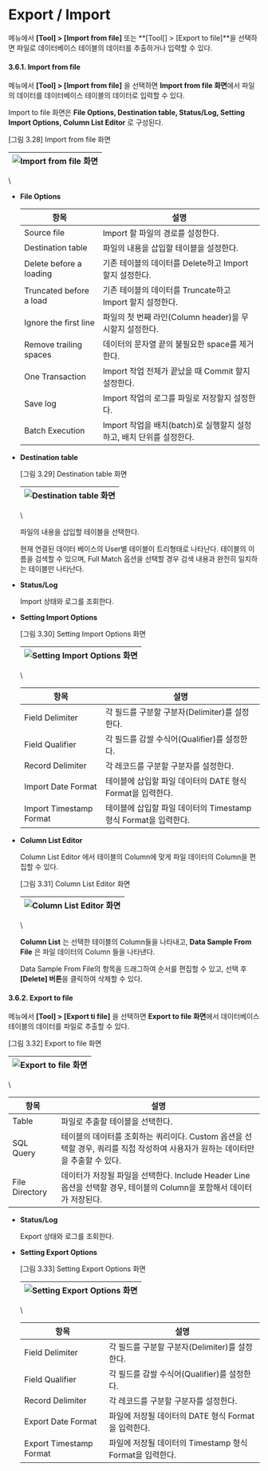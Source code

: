 # Export / Import

메뉴에서 **\[Tool] > \[Import from file]** 또는 **\[Tool\[] > \[Export to file]**을 선택하면 파일로 데이터베이스 테이블의 데이터를 추출하거나 입력할 수 있다.

#### 3.6.1. Import from file <a href="#d5e1899" id="d5e1899"></a>

메뉴에서 **\[Tool] > \[Import from file]** 을 선택하면 **Import from file 화면**에서 파일의 데이터를 데이터베이스 테이블의 데이터로 입력할 수 있다.

Import to file 화면은 **File Options, Destination table, Status/Log, Setting Import Options, Column List Editor** 로 구성된다.

\[그림 3.28] Import from file 화면

| ![Import from file 화면](https://technet.tmax.co.kr/upload/download/online/tibero/pver-20230906-000001/user-guide/resources/figure\_import\_from\_file.png) |
| --------------------------------------------------------------------------------------------------------------------------------------------------------- |

\


*   **File Options**

    | 항목                      | 설명                                            |
    | ----------------------- | --------------------------------------------- |
    | Source file             | Import 할 파일의 경로를 설정한다.                        |
    | Destination table       | 파일의 내용을 삽입할 테이블을 설정한다.                        |
    | Delete before a loading | 기존 테이블의 데이터를 Delete하고 Import 할지 설정한다.         |
    | Truncated before a load | 기존 테이블의 데이터를 Truncate하고 Import 할지 설정한다.       |
    | Ignore the first line   | 파일의 첫 번째 라인(Column header)을 무시할지 설정한다.        |
    | Remove trailing spaces  | 데이터의 문자열 끝의 불필요한 space를 제거한다.                 |
    | One Transaction         | Import 작업 전체가 끝났을 때 Commit 할지 설정한다.           |
    | Save log                | Import 작업의 로그를 파일로 저장할지 설정한다.                 |
    | Batch Execution         | Import 작업을 배치(batch)로 실행할지 설정하고, 배치 단위를 설정한다. |
*   **Destination table**

    \[그림 3.29] Destination table 화면

    | ![Destination table 화면](https://technet.tmax.co.kr/upload/download/online/tibero/pver-20230906-000001/user-guide/resources/figure\_destination\_table.png) |
    | ---------------------------------------------------------------------------------------------------------------------------------------------------------- |

    \


    파일의 내용을 삽입할 테이블을 선택한다.

    현재 연결된 데이터 베이스의 User별 테이블이 트리형태로 나타난다. 테이블의 이름을 검색할 수 있으며, Full Match 옵션을 선택할 경우 검색 내용과 완전히 일치하는 테이블만 나타난다.
*   **Status/Log**

    Import 상태와 로그를 조회한다.
*   **Setting Import Options**

    \[그림 3.30] Setting Import Options 화면

    | ![Setting Import Options 화면](https://technet.tmax.co.kr/upload/download/online/tibero/pver-20230906-000001/user-guide/resources/figure\_setting\_import\_options.png) |
    | --------------------------------------------------------------------------------------------------------------------------------------------------------------------- |

    \


    | 항목                      | 설명                                          |
    | ----------------------- | ------------------------------------------- |
    | Field Delimiter         | 각 필드를 구분할 구분자(Delimiter)를 설정한다.             |
    | Field Qualifier         | 각 필드를 감쌀 수식어(Qualifier)를 설정한다.              |
    | Record Delimiter        | 각 레코드를 구분할 구분자를 설정한다.                       |
    | Import Date Format      | 테이블에 삽입할 파일 데이터의 DATE 형식 Format을 입력한다.      |
    | Import Timestamp Format | 테이블에 삽입할 파일 데이터의 Timestamp 형식 Format을 입력한다. |
*   **Column List Editor**

    Column List Editor 에서 테이블의 Column에 맞게 파일 데이터의 Column을 편집할 수 있다.

    \[그림 3.31] Column List Editor 화면

    | ![Column List Editor 화면](https://technet.tmax.co.kr/upload/download/online/tibero/pver-20230906-000001/user-guide/resources/figure\_column\_list\_editor.png) |
    | ------------------------------------------------------------------------------------------------------------------------------------------------------------- |

    \


    **Column List** 는 선택한 테이블의 Column들을 나타내고, **Data Sample From File** 은 파일 데이터의 Column 들을 나타낸다.

    Data Sample From File의 항목을 드래그하여 순서를 편집할 수 있고, 선택 후 **\[Delete] 버튼**을 클릭하여 삭제할 수 있다.

#### 3.6.2. Export to file <a href="#d5e2019" id="d5e2019"></a>

메뉴에서 **\[Tool] > \[Export ti file]** 을 선택하면 **Export to file 화면**에서 데이터베이스 테이블의 데이터를 파일로 추출할 수 있다.

\[그림 3.32] Export to file 화면

| ![Export to file 화면](https://technet.tmax.co.kr/upload/download/online/tibero/pver-20230906-000001/user-guide/resources/figure\_export\_to\_file.png) |
| ----------------------------------------------------------------------------------------------------------------------------------------------------- |

\


| 항목             | 설명                                                                              |
| -------------- | ------------------------------------------------------------------------------- |
| Table          | 파일로 추출할 테이블을 선택한다.                                                              |
| SQL Query      | 테이블의 데이터를 조회하는 쿼리이다. Custom 옵션을 선택할 경우, 쿼리를 직접 작성하여 사용자가 원하는 데이터만을 추출할 수 있다.    |
| File Directory | 데이터가 저장될 파일을 선택한다. Include Header Line 옵션을 선택할 경우, 테이블의 Column을 포함해서 데이터가 저장된다. |

*   **Status/Log**

    Export 상태와 로그를 조회한다.
*   **Setting Export Options**

    \[그림 3.33] Setting Export Options 화면

    | ![Setting Export Options 화면](https://technet.tmax.co.kr/upload/download/online/tibero/pver-20230906-000001/user-guide/resources/figure\_setting\_export\_options.png) |
    | --------------------------------------------------------------------------------------------------------------------------------------------------------------------- |

    \


    | 항목                      | 설명                                      |
    | ----------------------- | --------------------------------------- |
    | Field Delimiter         | 각 필드를 구분할 구분자(Delimiter)를 설정한다.         |
    | Field Qualifier         | 각 필드를 감쌀 수식어(Qualifier)를 설정한다.          |
    | Record Delimiter        | 각 레코드를 구분할 구분자를 설정한다.                   |
    | Export Date Format      | 파일에 저장될 데이터의 DATE 형식 Format을 입력한다.      |
    | Export Timestamp Format | 파일에 저장될 데이터의 Timestamp 형식 Format을 입력한다. |
